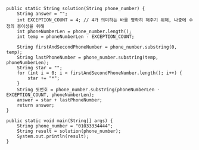


	public static String solution(String phone_number) {
		String answer = "";
		int EXCEPTION_COUNT = 4; // 4가 의미하는 바를 명확히 해주기 위해, 나중에 수정의 용이성을 위해
		int phoneNumberLen = phone_number.length();
		int temp = phoneNumberLen - EXCEPTION_COUNT;

		String firstAndSecondPhoneNumber = phone_number.substring(0, temp);
		String lastPhoneNumber = phone_number.substring(temp, phoneNumberLen);
		String star = "";
		for (int i = 0; i < firstAndSecondPhoneNumber.length(); i++) {
			star += "*";
		}
		String 뒷번호 = phone_number.substring(phoneNumberLen - EXCEPTION_COUNT, phoneNumberLen);
		answer = star + lastPhoneNumber;
		return answer;
	}

	public static void main(String[] args) {
		String phone_number = "01033334444";
		String result = solution(phone_number);
		System.out.println(result);
	}

